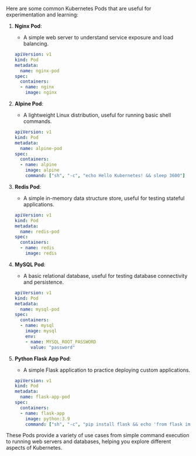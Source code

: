 Here are some common Kubernetes Pods that are useful for experimentation and learning:

1. **Nginx Pod**:
   - A simple web server to understand service exposure and load balancing.
   ```yaml
   apiVersion: v1
   kind: Pod
   metadata:
     name: nginx-pod
   spec:
     containers:
     - name: nginx
       image: nginx
   ```

2. **Alpine Pod**:
   - A lightweight Linux distribution, useful for running basic shell commands.
   ```yaml
   apiVersion: v1
   kind: Pod
   metadata:
     name: alpine-pod
   spec:
     containers:
     - name: alpine
       image: alpine
       command: ["sh", "-c", "echo Hello Kubernetes! && sleep 3600"]
   ```

3. **Redis Pod**:
   - A simple in-memory data structure store, useful for testing stateful applications.
   ```yaml
   apiVersion: v1
   kind: Pod
   metadata:
     name: redis-pod
   spec:
     containers:
     - name: redis
       image: redis
   ```

4. **MySQL Pod**:
   - A basic relational database, useful for testing database connectivity and persistence.
   ```yaml
   apiVersion: v1
   kind: Pod
   metadata:
     name: mysql-pod
   spec:
     containers:
     - name: mysql
       image: mysql
       env:
       - name: MYSQL_ROOT_PASSWORD
         value: "password"
   ```

5. **Python Flask App Pod**:
   - A simple Flask application to practice deploying custom applications.
   ```yaml
   apiVersion: v1
   kind: Pod
   metadata:
     name: flask-app-pod
   spec:
     containers:
     - name: flask-app
       image: python:3.9
       command: ["sh", "-c", "pip install flask && echo 'from flask import Flask; app = Flask(__name__); @app.route(\"/\") def hello(): return \"Hello, World!\"; app.run(host=\"0.0.0.0\")' > app.py && python app.py"]
   ```

These Pods provide a variety of use cases from simple command execution to running web servers and databases, helping you explore different aspects of Kubernetes.